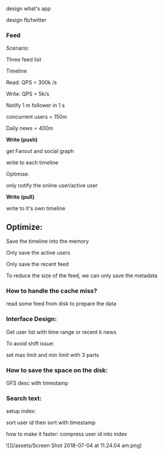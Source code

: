 design what's app

design fb/twitter

### Feed

Scenario:

Three feed list

Timeline

Read: QPS = 300k /s

Write: QPS = 5k/s

Notify 1 m follower in 1 s

concurrent users = 150m

Daily news = 400m

**Write \(push\)**

get Fanout and social graph

write to each timeline

Optimise:

only notify the online user/active user

**Write \(pull\)**

write to it's own timeline

## Optimize:

Save the timeline into the memory

Only save the active users

Only save the recent feed

To reduce the size of the feed, we can only save the metadata

### How to handle the cache miss?

read some feed from disk to prepare the data

### Interface Design:

Get user list with time range or recent k news

To avoid shift issue:

set max limit and min limit with 3 parts

### How to save the space on the disk:

GFS desc with timestamp

### Search text:

setup index:

sort user id then sort with timestamp

how to make it faster: compress user id into index

![](/assets/Screen Shot 2018-07-04 at 11.24.04 am.png)



